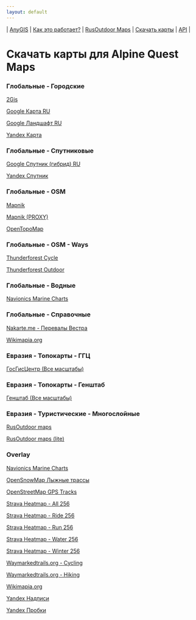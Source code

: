 ```yaml
---
layout: default
---
```



| [AnyGIS][01] | [Как это работает?][02] | [RusOutdoor Maps][03] | [Скачать карты][04] | [API][05] |


[01]: http://anygis.ru/index
[02]: http://anygis.ru/Web/Html/Description_ru
[03]: http://anygis.ru/Web/Html/RusOutdoor_ru
[04]: http://anygis.ru/Web/Html/DownloadPage_ru
[05]: http://anygis.ru/Web/Html/Api_ru
# Скачать карты для Alpine Quest Maps


### Глобальные - Городские
[2Gis](http://anygis.ru/server/download/alpine_ru/Global-City-2gis.AQX "Скачать эту карту")

[Google Карта RU](http://anygis.ru/server/download/alpine_ru/Global-City-Google_map_ru.AQX "Скачать эту карту")

[Google Ландшафт RU](http://anygis.ru/server/download/alpine_ru/Global-City-Google_terrain_ru.AQX "Скачать эту карту")

[Yandex Карта](http://anygis.ru/server/download/alpine_ru/Global-City-Yandex_map.AQX "Скачать эту карту")



### Глобальные - Спутниковые
[Google Спутник (гибрид) RU](http://anygis.ru/server/download/alpine_ru/Global-Satellites-Google_with_labels_ru.AQX "Скачать эту карту")

[Yandex Спутник](http://anygis.ru/server/download/alpine_ru/Global-Satellites-Yandex.AQX "Скачать эту карту")



### Глобальные - OSM
[Mapnik](http://anygis.ru/server/download/alpine_ru/Global-OSM-Mapnik.AQX "Скачать эту карту")

[Mapnik (PROXY)](http://anygis.ru/server/download/alpine_ru/Global-OSM-Mapnik_Proxy.AQX "Скачать эту карту")

[OpenTopoMap](http://anygis.ru/server/download/alpine_ru/Global-OSM-OpenTopoMap.AQX "Скачать эту карту")



### Глобальные - OSM - Ways
[Thunderforest Cycle](http://anygis.ru/server/download/alpine_ru/Global-OSM-Ways-Thunderforest_Cycle.AQX "Скачать эту карту")

[Thunderforest Outdoor](http://anygis.ru/server/download/alpine_ru/Global-OSM-Ways-Thunderforest_Outdoor.AQX "Скачать эту карту")



### Глобальные - Водные
[Navionics Marine Charts](http://anygis.ru/server/download/alpine_ru/Global-Water-Navionics_Marine_Charts.AQX "Скачать эту карту")



### Глобальные - Справочные
[Nakarte.me - Перевалы Вестра](http://anygis.ru/server/download/alpine_ru/Global-Info-Westra_Passes.AQX "Скачать эту карту")

[Wikimapia.org](http://anygis.ru/server/download/alpine_ru/Global-Info-Wikimapia.AQX "Скачать эту карту")



### Евразия - Топокарты - ГГЦ
[ГосГисЦентр (Все масштабы)](http://anygis.ru/server/download/alpine_ru/Eurasia-Topo-GGC-All.AQX "Скачать эту карту")



### Евразия - Топокарты - Генштаб
[Генштаб (Все масштабы)](http://anygis.ru/server/download/alpine_ru/Eurasia-Topo-Genshtab-All.AQX "Скачать эту карту")



### Евразия - Туристические - Многослойные
[RusOutdoor maps](http://anygis.ru/server/download/alpine_ru/Eurasia-Hiking-Multylayer-RusOutdoorMaps.AQX "Скачать эту карту")

[RusOutdoor maps (lite)](http://anygis.ru/server/download/alpine_ru/Eurasia-Hiking-Multylayer-RusOutdoorMaps_lite.AQX "Скачать эту карту")



### Overlay
[Navionics Marine Charts](http://anygis.ru/server/download/alpine_ru/Overlay-Navionics_Marine_Charts.AQX "Скачать эту карту")

[OpenSnowMap Лыжные трассы](http://anygis.ru/server/download/alpine_ru/Overlay-OpenSnowMap_pistes.AQX "Скачать эту карту")

[OpenStreetMap GPS Tracks](http://anygis.ru/server/download/alpine_ru/Overlay-OpenSreetMaps_Tracks.AQX "Скачать эту карту")

[Strava Heatmap - All 256](http://anygis.ru/server/download/alpine_ru/Overlay-Strava_All_SD.AQX "Скачать эту карту")

[Strava Heatmap - Ride 256](http://anygis.ru/server/download/alpine_ru/Overlay-Strava_Ride_SD.AQX "Скачать эту карту")

[Strava Heatmap - Run 256](http://anygis.ru/server/download/alpine_ru/Overlay-Strava_Run_SD.AQX "Скачать эту карту")

[Strava Heatmap - Water 256](http://anygis.ru/server/download/alpine_ru/Overlay-Strava_Water_SD.AQX "Скачать эту карту")

[Strava Heatmap - Winter 256](http://anygis.ru/server/download/alpine_ru/Overlay-Strava_Winter_SD.AQX "Скачать эту карту")

[Waymarkedtrails.org - Cycling](http://anygis.ru/server/download/alpine_ru/Overlay-WayMarkedTrails_Cycling.AQX "Скачать эту карту")

[Waymarkedtrails.org - Hiking](http://anygis.ru/server/download/alpine_ru/Overlay-WayMarkedTrails_Hiking.AQX "Скачать эту карту")

[Wikimapia.org](http://anygis.ru/server/download/alpine_ru/Overlay-Wikimapia.AQX "Скачать эту карту")

[Yandex Надписи](http://anygis.ru/server/download/alpine_ru/Overlay-Yandex_labels.AQX "Скачать эту карту")

[Yandex Пробки](http://anygis.ru/server/download/alpine_ru/Overlay-Yandex_traffic.AQX "Скачать эту карту")

